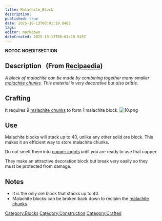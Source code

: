 ```yaml
---
title: Malachite_Block
description: 
published: true
date: 2025-10-13T00:01:19.840Z
tags: 
editor: markdown
dateCreated: 2025-10-13T00:01:15.945Z
---
```


__NOTOC__ __NOEDITSECTION__

## Description   (From [Recipaedia](.. "wikilink"))

*A block of malachite can be made by combining together many smaller
[malachite chunks](../Minerals/Malachite_Chunk.md "wikilink"). This material is very
decorative but also brittle.*

## Crafting

It requires 9 [malachite chunks](../Minerals/Malachite_Chunk.md "wikilink") to form 1
malachite block. ![10.png](10.png "10.png")

## Use

Malachite blocks will stack up to 40, unlike any other solid ore block.
This makes it an efficient way to store malachite chunks.  

Do not smelt them into [copper ingots](copper_Ingot "wikilink") until
you are ready to use that copper.

They make an attractive decoration block but break very easily so they
must be protected from damage.

## Notes

  - It is the only ore block that stacks up to 40.
  - Malachite blocks can be broken back down to reclaim the [malachite
    chunks](../Minerals/Malachite_Chunk.md "wikilink").

[Category:Blocks](Category:Blocks "wikilink")
[Category:Construction](Category:Construction "wikilink")
[Category:Crafted](Category:Crafted "wikilink")